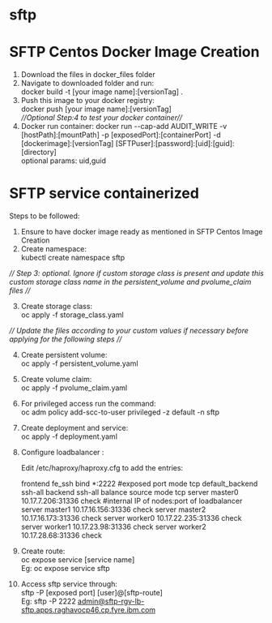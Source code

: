 # sftp
# SFTP Centos Docker Image Creation  

1. Download the files in docker_files folder
2. Navigate to downloaded folder and run:  
    docker build -t [your image name]:[versionTag] .
3. Push this image to your docker registry:  
    docker push [your image name]:[versionTag]  
*//Optional Step:4 to test your docker container//*  
4. Docker run container:
    docker run --cap-add AUDIT_WRITE -v [hostPath]:[mountPath] -p [exposedPort]:[containerPort] -d [dockerimage]:[versionTag] [SFTPuser]:[password]:[uid]:[guid]:[directory]  
    optional params: uid,guid

# SFTP service containerized
Steps to be followed:  
1. Ensure to have docker image ready as mentioned in SFTP Centos Image Creation
2. Create namespace:  
    kubectl create namespace sftp  

*// Step 3: optional. Ignore if custom storage class is present and update this custom storage class name in the persistent_volume and pvolume_claim files //*  

 3. Create storage class:  
      oc apply -f storage_class.yaml  
    
*// Update the files according to your custom values if necessary before applying for the following steps //*  

4. Create persistent volume:  
    oc apply -f persistent_volume.yaml 
5. Create volume claim:  
    oc apply -f pvolume_claim.yaml
6. For privileged access run the command:  
    oc adm policy add-scc-to-user privileged -z default -n sftp  


7. Create deployment and service:  
      oc apply -f deployment.yaml

8. Configure loadbalancer :

    Edit /etc/haproxy/haproxy.cfg to add the entries:

    frontend fe_ssh
        bind *:2222 #exposed port
        mode tcp
        default_backend ssh-all
    backend ssh-all
        balance source
        mode tcp
        server master0 10.17.7.206:31336 check #internal IP of nodes:port of loadbalancer 
        server master1 10.17.16.156:31336 check
        server master2 10.17.16.173:31336 check
        server worker0 10.17.22.235:31336 check
        server worker1 10.17.23.98:31336 check
        server worker2 10.17.28.68:31336 check


9. Create route:  
    oc expose service [service name]  
    Eg: oc expose service sftp
10. Access sftp service through:  
    sftp -P [exposed port] [user]@[sftp-route]   
    Eg: sftp -P 2222 admin@sftp-rgv-lb-sftp.apps.raghavocp46.cp.fyre.ibm.com
